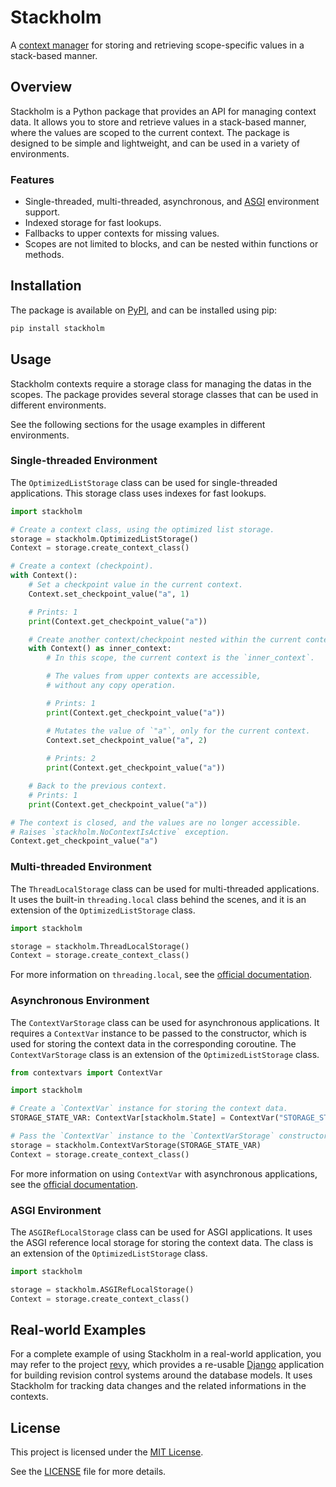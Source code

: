 # Stackholm

A
[context manager](https://docs.python.org/3/library/contextlib.html#contextlib.contextmanager)
for storing and retrieving scope-specific values in a stack-based manner.

## Overview

Stackholm is a Python package that provides an API for managing context data.
It allows you to store and retrieve values in a stack-based manner, where
the values are scoped to the current context. The package is designed to be
simple and lightweight, and can be used in a variety of environments.

### Features

- Single-threaded, multi-threaded, asynchronous, and
  [ASGI](https://en.wikipedia.org/wiki/Asynchronous_Server_Gateway_Interface)
  environment support.
- Indexed storage for fast lookups.
- Fallbacks to upper contexts for missing values.
- Scopes are not limited to blocks, and can be nested within functions or
  methods.

## Installation

The package is available on [PyPI](https://pypi.org/project/stackholm/), and can
be installed using pip:

```bash
pip install stackholm
```

## Usage

Stackholm contexts require a storage class for managing the datas in the
scopes. The package provides several storage classes that can be used in
different environments.

See the following sections for the usage examples in different environments.

### Single-threaded Environment

The `OptimizedListStorage` class can be used for single-threaded applications.
This storage class uses indexes for fast lookups.

```python
import stackholm

# Create a context class, using the optimized list storage.
storage = stackholm.OptimizedListStorage()
Context = storage.create_context_class()

# Create a context (checkpoint).
with Context():
    # Set a checkpoint value in the current context.
    Context.set_checkpoint_value("a", 1)

    # Prints: 1
    print(Context.get_checkpoint_value("a"))

    # Create another context/checkpoint nested within the current context.
    with Context() as inner_context:
        # In this scope, the current context is the `inner_context`.

        # The values from upper contexts are accessible,
        # without any copy operation.

        # Prints: 1
        print(Context.get_checkpoint_value("a"))

        # Mutates the value of `"a"`, only for the current context.
        Context.set_checkpoint_value("a", 2)
        
        # Prints: 2
        print(Context.get_checkpoint_value("a"))

    # Back to the previous context.
    # Prints: 1
    print(Context.get_checkpoint_value("a"))

# The context is closed, and the values are no longer accessible.
# Raises `stackholm.NoContextIsActive` exception.
Context.get_checkpoint_value("a")
```

### Multi-threaded Environment

The `ThreadLocalStorage` class can be used for multi-threaded applications.
It uses the built-in `threading.local` class behind the scenes, and it is
an extension of the `OptimizedListStorage` class.

```python
import stackholm

storage = stackholm.ThreadLocalStorage()
Context = storage.create_context_class()
```

For more information on `threading.local`, see the
[official documentation](https://docs.python.org/3/library/threading.html#thread-local-data).

### Asynchronous Environment

The `ContextVarStorage` class can be used for asynchronous applications.
It requires a `ContextVar` instance to be passed to the constructor, which
is used for storing the context data in the corresponding coroutine. The
`ContextVarStorage` class is an extension of the `OptimizedListStorage` class.

```python
from contextvars import ContextVar

import stackholm

# Create a `ContextVar` instance for storing the context data.
STORAGE_STATE_VAR: ContextVar[stackholm.State] = ContextVar("STORAGE_STATE_VAR")

# Pass the `ContextVar` instance to the `ContextVarStorage` constructor.
storage = stackholm.ContextVarStorage(STORAGE_STATE_VAR)
Context = storage.create_context_class()
```

For more information on using `ContextVar` with asynchronous applications, see
the
[official documentation](https://docs.python.org/3/library/contextvars.html#asyncio-support).

### ASGI Environment

The `ASGIRefLocalStorage` class can be used for ASGI applications. It uses
the ASGI reference local storage for storing the context data. The class is
an extension of the `OptimizedListStorage` class.

```python
import stackholm

storage = stackholm.ASGIRefLocalStorage()
Context = storage.create_context_class()
```

## Real-world Examples

For a complete example of using Stackholm in a real-world application, you may
refer to the project [revy](https://github.com/ertgl/revy), which provides a
re-usable [Django](https://www.djangoproject.com/) application for building
revision control systems around the database models. It uses Stackholm for
tracking data changes and the related informations in the contexts.

## License

This project is licensed under the
[MIT License](https://opensource.org/license/mit).

See the [LICENSE](LICENSE) file for more details.
